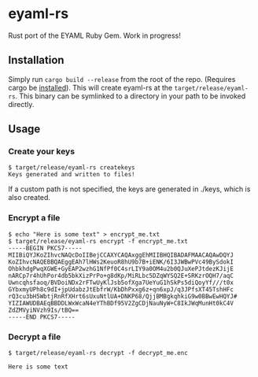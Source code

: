 # eyaml-rs
Rust port of the EYAML Ruby Gem. Work in progress!

## Installation

Simply run ```cargo build --release``` from the root of the repo. (Requires cargo be [installed](https://rustup.rs/)). This will create eyaml-rs at the `target/release/eyaml-rs`. This binary can be symlinked to a directory in your path to be invoked directly.

## Usage

### Create your keys
```
$ target/release/eyaml-rs createkeys
Keys generated and written to files!
```
If a custom path is not specified, the keys are generated in ./keys, which is also created.

### Encrypt a file
```
$ echo "Here is some text" > encrypt_me.txt
$ target/release/eyaml-rs encrypt -f encrypt_me.txt 
-----BEGIN PKCS7-----
MIIBiQYJKoZIhvcNAQcDoIIBejCCAXYCAQAxggEhMIIBHQIBADAFMAACAQAwDQYJ
KoZIhvcNAQEBBQAEggEAh7lHWs2KeuoR8hU9b7B+iENK/6I3JWBwPVc49BySdokI
OhbkhdgPwqXGWE+GyEAP2wzhG1NfPf0C4srLIY9a0OM4u2b0QJuXePJtdezKJijE
nARCp7r4hUhPor4db5bkXizPrPo+g8dKp/MiRLbc5DZqWYSQ2E+SRKzrOQH7/aqC
Uwncqhsfaoq/BVDoiNDx2rFTwUyKlJsb5ofXga7UeYuG1hSkPs5diQoyYf///t0x
GYbxmyUPh8c9dI+jpUdabzJtEbfrW/KbDhPxxg6z+qn6xpJ/q3JPfsXT45TshHFc
rQ3cu3bH5WbtjRnRfXHrt6sUxuNtlUA+DNKP68/QjjBMBgkqhkiG9w0BBwEwHQYJ#
YIZIAWUDBAEqBBDDLWxWcaN4eYThBDf95V2ZgCDjNauNyW+C8IkJWqMunHt0kC4V
ZdZMVyiNVzh9Is/tBQ==
-----END PKCS7-----
```

### Decrypt a file
```
$ target/release/eyaml-rs decrypt -f decrypt_me.enc 

Here is some text
```
